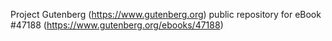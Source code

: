 Project Gutenberg (https://www.gutenberg.org) public repository for eBook #47188 (https://www.gutenberg.org/ebooks/47188)
